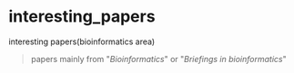 # interesting_papers
interesting papers(bioinformatics area)
>papers mainly from "*Bioinformatics*" or "*Briefings in bioinformatics*"
